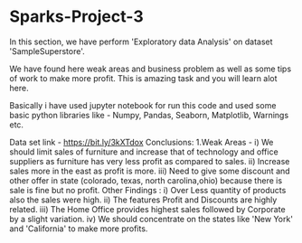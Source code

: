 # Sparks-Project-3
In this section, we have perform 'Exploratory data Analysis' on dataset 'SampleSuperstore'.

We have found here weak areas and business problem as well as some tips of work to make more profit. This is amazing task and you will learn alot here.

Basically i have used jupyter notebook for run this code and used some basic python libraries like - Numpy, Pandas, Seaborn, Matplotlib, Warnings etc.

Data set link - https://bit.ly/3kXTdox
Conclusions:
1.Weak Areas - i) We should limit sales of furniture and increase that of technology and office suppliers as furniture has very less profit as compared to sales.
 ii) Increase sales more in the east as profit is more. 
iii) Need to give some discount and other offer in state (colorado, texas, north carolina,ohio) because there is sale is fine but no profit.
Other Findings : i) Over Less quantity of products also the sales were high. 
ii) The features Profit and Discounts are highly related. 
iii) The Home Office provides highest sales followed by Corporate by a slight variation. iv) We should concentrate on the states like 'New York' and 'California' to make more profits.
